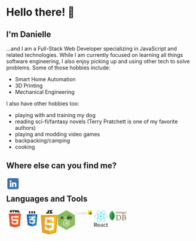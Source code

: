 <!--
**DrAcula27/DrAcula27** is a ✨ _special_ ✨ repository because its `README.md` (this file) appears on your GitHub profile.
-->

# Hello there! 👋

## I'm Danielle

...and I am a Full-Stack Web Developer specializing in JavaScript and related technologies. While I am currently focused on learning all things software engineering, I also enjoy picking up and using other tech to solve problems. Some of those hobbies include:
- Smart Home Automation
- 3D Printing
- Mechanical Engineering

I also have other hobbies too:
- playing with and training my dog
- reading sci-fi/fantasy novels (Terry Pratchett is one of my favorite authors)
- playing and modding video games
- backpacking/camping
- cooking

## Where else can you find me?
<a target="_blank" href="https://www.linkedin.com/in/daniellerandrews">
<img alt="Danielle's LinkedIn" src="./images/linkedIn.png" style="max-width: 100%;" width="36px" align="left">
</a>
<br />

## Languages and Tools
<img alt="HTML5" src="./images/HTML5.png" style="max-width: 100%;" width="46px" align="left">

<img alt="CSS3" src="./images/CSS3.png" style="max-width: 100%;" width="46px" align="left">

<img alt="JavaScript" src="./images/JS.png" style="max-width: 100%;" width="46px" align="left">

<img alt="NodeJS" src="./images/nodeJS.png" style="max-width: 100%;" width="46px" align="left">

<img alt="ExpressJS" src="./images/ExpressJS.png" style="max-width: 100%;" width="46px" align="left">

<img alt="ReactJS" src="./images/React.png" style="max-width: 100%;" width="46px" align="left">

<img alt="MongoDB" src="./images/mongoDB.png" style="max-width: 100%;" width="46px" align="left">
